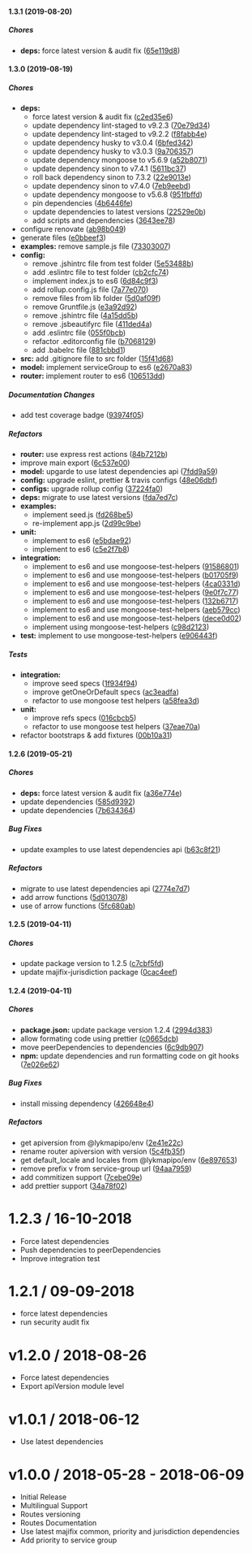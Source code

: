 #### 1.3.1 (2019-08-20)

##### Chores

* **deps:**  force latest version & audit fix ([65e119d8](https://github.com/CodeTanzania/majifix-service-group/commit/65e119d8de6348accbcf8242df52490221e21683))

#### 1.3.0 (2019-08-19)

##### Chores

* **deps:**
  *  force latest version & audit fix ([c2ed35e6](https://github.com/CodeTanzania/majifix-service-group/commit/c2ed35e69c7466ea5749d793995afabd9b7f6968))
  *  update dependency lint-staged to v9.2.3 ([70e79d34](https://github.com/CodeTanzania/majifix-service-group/commit/70e79d3459313e48a4c7636d58607d1eca51e262))
  *  update dependency lint-staged to v9.2.2 ([f8fabb4e](https://github.com/CodeTanzania/majifix-service-group/commit/f8fabb4e5d4597ade8bac6b839a09915e7bea4e4))
  *  update dependency husky to v3.0.4 ([6bfed342](https://github.com/CodeTanzania/majifix-service-group/commit/6bfed3424dbf622c4d48247221b211e43d73dcda))
  *  update dependency husky to v3.0.3 ([9a706357](https://github.com/CodeTanzania/majifix-service-group/commit/9a706357b3ead12669dc38a9c5ac1359ee24d228))
  *  update dependency mongoose to v5.6.9 ([a52b8071](https://github.com/CodeTanzania/majifix-service-group/commit/a52b807188a3b71356ca63ae62dbd7d7b4992bab))
  *  update dependency sinon to v7.4.1 ([5611bc37](https://github.com/CodeTanzania/majifix-service-group/commit/5611bc37170ef08df23257bc0056c33222ab961f))
  *  roll back dependency sinon to 7.3.2 ([22e9013e](https://github.com/CodeTanzania/majifix-service-group/commit/22e9013e65ca568191d537426860dd503ca709e8))
  *  update dependency sinon to v7.4.0 ([7eb9eebd](https://github.com/CodeTanzania/majifix-service-group/commit/7eb9eebdf7c0927d99578fe6a024ce7d0fe295a5))
  *  update dependency mongoose to v5.6.8 ([951fbffd](https://github.com/CodeTanzania/majifix-service-group/commit/951fbffda8117f6e4060c998c492081c6ec11c71))
  *  pin dependencies ([4b6446fe](https://github.com/CodeTanzania/majifix-service-group/commit/4b6446fe6b1cce244e9d023fa46f9be4c6170987))
  *  update dependencies to latest versions ([22529e0b](https://github.com/CodeTanzania/majifix-service-group/commit/22529e0b513736cb1d8b32d79e0a0a89fa747749))
  *  add scripts and dependencies ([3643ee78](https://github.com/CodeTanzania/majifix-service-group/commit/3643ee7848ed7abf7ca5ffbeb164a2513a84b465))
*  configure renovate ([ab98b049](https://github.com/CodeTanzania/majifix-service-group/commit/ab98b049df5ca848b8b6752ed0343325dec0b6f0))
*  generate files ([e0bbeef3](https://github.com/CodeTanzania/majifix-service-group/commit/e0bbeef36ce443054ec8d3c4deb692087c056197))
* **examples:**  remove sample.js file ([73303007](https://github.com/CodeTanzania/majifix-service-group/commit/73303007030357813b6d9d5700c0e475a76ea007))
* **config:**
  *  remove .jshintrc file from test folder ([5e53488b](https://github.com/CodeTanzania/majifix-service-group/commit/5e53488b5c75192d1fc6e41cc283cb9218da9451))
  *  add .eslintrc file to test folder ([cb2cfc74](https://github.com/CodeTanzania/majifix-service-group/commit/cb2cfc7447b32f0980ee97e7805e310bbe876d7c))
  *  implement index.js to es6 ([6d84c9f3](https://github.com/CodeTanzania/majifix-service-group/commit/6d84c9f3df5b37a18648979317b14e3e905edbe0))
  *  add rollup.config.js file ([7a77e070](https://github.com/CodeTanzania/majifix-service-group/commit/7a77e070f8e9d25082f00ff7e843d90c7898956e))
  *  remove files from lib folder ([5d0af09f](https://github.com/CodeTanzania/majifix-service-group/commit/5d0af09fbaeb00018073e2c69dcdb42480ab017f))
  *  remove Gruntfile.js ([e3a92d92](https://github.com/CodeTanzania/majifix-service-group/commit/e3a92d92abafd81fb9c48c87cd7aa85fec7e67f8))
  *  remove .jshintrc file ([4a15dd5b](https://github.com/CodeTanzania/majifix-service-group/commit/4a15dd5bde9ea6c6c2bb4b838043a40ff10ab91b))
  *  remove .jsbeautifyrc file ([411ded4a](https://github.com/CodeTanzania/majifix-service-group/commit/411ded4a19126a85f690650023915e4bb4c99e1b))
  *  add .eslintrc file ([055f0bcb](https://github.com/CodeTanzania/majifix-service-group/commit/055f0bcbbafdf87684bdb644ed59ea1d855b2efd))
  *  refactor .editorconfig file ([b7068129](https://github.com/CodeTanzania/majifix-service-group/commit/b706812909500dc0ef5503c0a3ae9f654f0942bb))
  *  add .babelrc file ([881cbbd1](https://github.com/CodeTanzania/majifix-service-group/commit/881cbbd1ba59e3a1cdc9f9203d375bd6ad3b6494))
* **src:**  add .gitignore file to src folder ([15f41d68](https://github.com/CodeTanzania/majifix-service-group/commit/15f41d68808652c7575a63edaf368d0633f24036))
* **model:**  implement serviceGroup to es6 ([e2670a83](https://github.com/CodeTanzania/majifix-service-group/commit/e2670a83777c29f06623620732a24be90ee2f51d))
* **router:**  implement router to es6 ([106513dd](https://github.com/CodeTanzania/majifix-service-group/commit/106513ddc09f5fc0c7f5fffed39e26910d1031a4))

##### Documentation Changes

*  add test coverage badge ([93974f05](https://github.com/CodeTanzania/majifix-service-group/commit/93974f057b0b6bb86ccfd1111e437ebfde0e458b))

##### Refactors

* **router:**  use express rest actions ([84b7212b](https://github.com/CodeTanzania/majifix-service-group/commit/84b7212babed6046adbd721fc48940963a294109))
*  improve main export ([6c537e00](https://github.com/CodeTanzania/majifix-service-group/commit/6c537e0034ba9994f82131f9e02274d27b2fcb96))
* **model:**  upgarde to use latest dependencies api ([7fdd9a59](https://github.com/CodeTanzania/majifix-service-group/commit/7fdd9a5940a1dc2d09c88b81e3551f114eacfad5))
* **config:**  upgrade eslint, prettier & travis configs ([48e06dbf](https://github.com/CodeTanzania/majifix-service-group/commit/48e06dbfc118b7775ffb865a810a7e860abce16b))
* **configs:**  upgrade rollup config ([37224fa0](https://github.com/CodeTanzania/majifix-service-group/commit/37224fa0d46042f133d051427b30f4bb4dc197ad))
* **deps:**  migrate to use latest versions ([fda7ed7c](https://github.com/CodeTanzania/majifix-service-group/commit/fda7ed7cb65d4875fb6f5030d1e702f578519f81))
* **examples:**
  *  implement seed.js ([fd268be5](https://github.com/CodeTanzania/majifix-service-group/commit/fd268be57e5ed9daa4143929d1beaf8ab6e48409))
  *  re-implement app.js ([2d99c9be](https://github.com/CodeTanzania/majifix-service-group/commit/2d99c9beb9a1d5928f3c4bfd11cae7b0cc7c0a2d))
* **unit:**
  *  implement to es6 ([e5bdae92](https://github.com/CodeTanzania/majifix-service-group/commit/e5bdae92f86630e14514f11e94a386426cffbb20))
  *  implement to es6 ([c5e2f7b8](https://github.com/CodeTanzania/majifix-service-group/commit/c5e2f7b89bae80b1207ebae6379d9e087e1a90a9))
* **integration:**
  *  implement to es6 and use mongoose-test-helpers ([91586801](https://github.com/CodeTanzania/majifix-service-group/commit/915868014dbc5287d87cd6e5c1021b3cebc55070))
  *  implement to es6 and use mongoose-test-helpers ([b01705f9](https://github.com/CodeTanzania/majifix-service-group/commit/b01705f9032afa65104903844fd7a09fd76a031e))
  *  implement to es6 and use mongoose-test-helpers ([4ca0331d](https://github.com/CodeTanzania/majifix-service-group/commit/4ca0331dfde0c564a50a8c779b08d0eeaeb40bc3))
  *  implement to es6 and use mongoose-test-helpers ([9e0f7c77](https://github.com/CodeTanzania/majifix-service-group/commit/9e0f7c7736c9fee74cbdda1f2182ab3248540d1a))
  *  implement to es6 and use mongoose-test-helpers ([132b6717](https://github.com/CodeTanzania/majifix-service-group/commit/132b671722c901aa8733b059dc60f03e5a3dacdc))
  *  implement to es6 and use mongoose-test-helpers ([aeb579cc](https://github.com/CodeTanzania/majifix-service-group/commit/aeb579cc8a8fd5164c7cc41ef79c077d392407eb))
  *  implement to es6 and use mongoose-test-helpers ([dece0d02](https://github.com/CodeTanzania/majifix-service-group/commit/dece0d024caf410c0db7bf6a1bede4fb1e113a0f))
  *  implement using mongoose-test-helpers ([c98d2123](https://github.com/CodeTanzania/majifix-service-group/commit/c98d21232fa313394a878d805878514e5d33047f))
* **test:**  implement to use mongoose-test-helpers ([e906443f](https://github.com/CodeTanzania/majifix-service-group/commit/e906443fab15a5fb7a13b1de5b0342d3714db6b2))

##### Tests

* **integration:**
  *  improve seed specs ([1f934f94](https://github.com/CodeTanzania/majifix-service-group/commit/1f934f94f1e26a37d86c3edbf20ba9db3cc2f6d9))
  *  improve getOneOrDefault specs ([ac3eadfa](https://github.com/CodeTanzania/majifix-service-group/commit/ac3eadfa55a3c0ca53003beb79e2a4fe38f60eed))
  *  refactor to use mongoose test helpers ([a58fea3d](https://github.com/CodeTanzania/majifix-service-group/commit/a58fea3dc21b5633d04afbfefccbaa37ea5cf1c1))
* **unit:**
  *  improve refs specs ([016cbcb5](https://github.com/CodeTanzania/majifix-service-group/commit/016cbcb593a88933c8bf60febcd9af49704d5141))
  *  refactor to use mongoose test helpers ([37eae70a](https://github.com/CodeTanzania/majifix-service-group/commit/37eae70aa62004db34be247f535f59271aa6b0c8))
*  refactor bootstraps & add fixtures ([00b10a31](https://github.com/CodeTanzania/majifix-service-group/commit/00b10a31d4caaca825b88b2d24748a02c6f203f3))

#### 1.2.6 (2019-05-21)

##### Chores

- **deps:** force latest version & audit fix ([a36e774e](https://github.com/CodeTanzania/majifix-service-group/commit/a36e774e9d0eb651c886b346889b221fa4d81e3c))
- update dependencies ([585d9392](https://github.com/CodeTanzania/majifix-service-group/commit/585d939211d231900fc3a5ebc9b7f771c02ea23a))
- update dependencies ([7b634364](https://github.com/CodeTanzania/majifix-service-group/commit/7b63436478e7805a80b6eae9cebdc79e0c7c0208))

##### Bug Fixes

- update examples to use latest dependencies api ([b63c8f21](https://github.com/CodeTanzania/majifix-service-group/commit/b63c8f211b1e2332840a027199d7a571c00345d3))

##### Refactors

- migrate to use latest dependencies api ([2774e7d7](https://github.com/CodeTanzania/majifix-service-group/commit/2774e7d7d62938e0efa0349061c778e826a0eb7c))
- add arrow functions ([5d013078](https://github.com/CodeTanzania/majifix-service-group/commit/5d0130785a84329a154abffe4f9964d54ecde186))
- use of arrow functions ([5fc680ab](https://github.com/CodeTanzania/majifix-service-group/commit/5fc680ab9727d0db7c8257377f23d18bdd23bde7))

#### 1.2.5 (2019-04-11)

##### Chores

- update package version to 1.2.5 ([c7cbf5fd](https://github.com/CodeTanzania/majifix-service-group/commit/c7cbf5fda8f601659c57509f61625718fb178b68))
- update majifix-jurisdiction package ([0cac4eef](https://github.com/CodeTanzania/majifix-service-group/commit/0cac4eefd7fe347a3016a20df0eea44f5e8da640))

#### 1.2.4 (2019-04-11)

##### Chores

- **package.json:** update package version 1.2.4 ([2994d383](https://github.com/CodeTanzania/majifix-service-group/commit/2994d383833cc016b554dab5e497f464e6895530))
- allow formating code using prettier ([c0665dcb](https://github.com/CodeTanzania/majifix-service-group/commit/c0665dcbb7a9751cc061cd413cf3f9f25843ba28))
- move peerDependencies to dependencies ([6c9db907](https://github.com/CodeTanzania/majifix-service-group/commit/6c9db907329f8708af9c523deaf26fec34a6b86e))
- **npm:** update dependencies and run formatting code on git hooks ([7e026e62](https://github.com/CodeTanzania/majifix-service-group/commit/7e026e62881c4db63c32112c9c70abdbf5d8947e))

##### Bug Fixes

- install missing dependency ([426648e4](https://github.com/CodeTanzania/majifix-service-group/commit/426648e40f1c678f95de919089405e1c916b0ca4))

##### Refactors

- get apiversion from @lykmapipo/env ([2e41e22c](https://github.com/CodeTanzania/majifix-service-group/commit/2e41e22cbdaa65f3509efa2e5148c3f1221fdbb5))
- rename router apiversion with version ([5c4fb35f](https://github.com/CodeTanzania/majifix-service-group/commit/5c4fb35f49e5262d73ef76cd5107f8a29edc016a))
- get default_locale and locales from @lykmapipo/env ([6e897653](https://github.com/CodeTanzania/majifix-service-group/commit/6e897653ae04a737d99c778134968b77d916cd0b))
- remove prefix v from service-group url ([94aa7959](https://github.com/CodeTanzania/majifix-service-group/commit/94aa7959425e93bf05a4d00209bd8900de8a06eb))
- add commitizen support ([7cebe09e](https://github.com/CodeTanzania/majifix-service-group/commit/7cebe09e861aed883e453f66fb8c75b1b60fb798))
- add prettier support ([34a78f02](https://github.com/CodeTanzania/majifix-service-group/commit/34a78f02c5cae78517fa26edaeff05aa0993b56a))

# 1.2.3 / 16-10-2018

- Force latest dependencies
- Push dependencies to peerDependencies
- Improve integration test

# 1.2.1 / 09-09-2018

- force latest dependencies
- run security audit fix

# v1.2.0 / 2018-08-26

- Force latest dependencies
- Export apiVersion module level

# v1.0.1 / 2018-06-12

- Use latest dependencies

# v1.0.0 / 2018-05-28 - 2018-06-09

- Initial Release
- Multilingual Support
- Routes versioning
- Routes Documentation
- Use latest majifix common, priority and jurisdiction dependencies
- Add priority to service group
